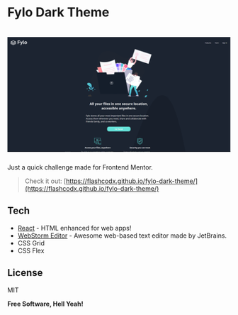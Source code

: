 # Fylo Dark Theme

# ![preview](src/files/images/screenshot.PNG)

Just a quick challenge made for Frontend Mentor.

> Check it out: [https://flashcodx.github.io/fylo-dark-theme/](https://flashcodx.github.io/fylo-dark-theme/)

## Tech

- [React] - HTML enhanced for web apps!
- [WebStorm Editor] - Awesome web-based text editor made by JetBrains.
- CSS Grid
- CSS Flex

## License

MIT

**Free Software, Hell Yeah!**

[react]: https://reactjs.org/
[webstorm editor]: https://www.jetbrains.com/webstorm/r
